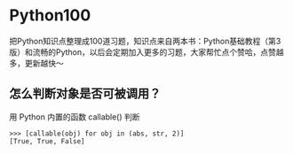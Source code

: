 # Python100
把Python知识点整理成100道习题，知识点来自两本书：Python基础教程（第3版）和流畅的Python，以后会定期加入更多的习题，大家帮忙点个赞哈，点赞越多，更新越快～


## 怎么判断对象是否可被调用？

用 Python 内置的函数 callable() 判断
```
>>> [callable(obj) for obj in (abs, str, 2)]
[True, True, False]
```


